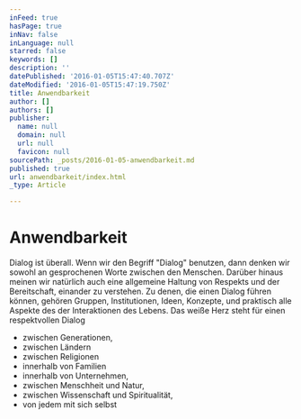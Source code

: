 ```yaml
---
inFeed: true
hasPage: true
inNav: false
inLanguage: null
starred: false
keywords: []
description: ''
datePublished: '2016-01-05T15:47:40.707Z'
dateModified: '2016-01-05T15:47:19.750Z'
title: Anwendbarkeit
author: []
authors: []
publisher:
  name: null
  domain: null
  url: null
  favicon: null
sourcePath: _posts/2016-01-05-anwendbarkeit.md
published: true
url: anwendbarkeit/index.html
_type: Article

---
```

# Anwendbarkeit

Dialog ist überall.
Wenn wir den Begriff "Dialog" benutzen, dann denken wir sowohl an gesprochenen Worte zwischen den Menschen.
Darüber hinaus meinen wir natürlich auch eine allgemeine Haltung von Respekts und der Bereitschaft, einander zu verstehen.
Zu denen, die einen Dialog führen können, gehören Gruppen, Institutionen, Ideen, Konzepte, und praktisch alle Aspekte des der Interaktionen des Lebens.
Das weiße Herz steht für einen respektvollen Dialog   
- zwischen Generationen,
- zwischen Ländern
- zwischen Religionen
- innerhalb von Familien
- innerhalb von Unternehmen,
- zwischen Menschheit und Natur,
- zwischen Wissenschaft und Spiritualität,
- von jedem mit sich selbst
